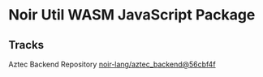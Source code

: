 # Noir Util WASM JavaScript Package

## Tracks

Aztec Backend Repository [noir-lang/aztec_backend@56cbf4f](https://github.com/noir-lang/aztec_backend/tree/56cbf4f1ca9925d3587d27d0d172671695f54c9e)
